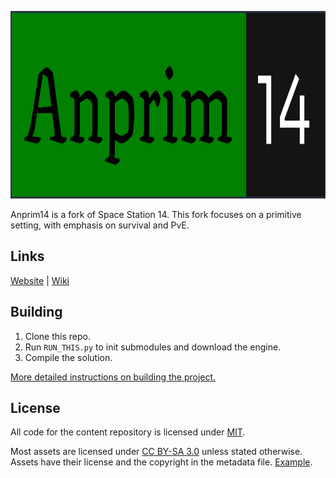 <p align="center"> <img alt="Space Station 14" width="880" height="300" src="https://github.com/HoofedEar/Anprim14/blob/85661d08cafdfe6661cdd06d6207e6396183976d/Resources/Textures/Logo/anprim-logo.png" /></p>



Anprim14 is a fork of Space Station 14. 
This fork focuses on a primitive setting, with emphasis on survival and PvE.

## Links

[Website](https://anprim14.io) | [Wiki](https://wiki.anprim14.io) 

## Building

1. Clone this repo.
2. Run `RUN_THIS.py` to init submodules and download the engine.
3. Compile the solution.

[More detailed instructions on building the project.](https://docs.spacestation14.io/getting-started/dev-setup)

## License

All code for the content repository is licensed under [MIT](https://github.com/space-wizards/space-station-14/blob/master/LICENSE.TXT).

Most assets are licensed under [CC BY-SA 3.0](https://creativecommons.org/licenses/by-sa/3.0/) unless stated otherwise. Assets have their license and the copyright in the metadata file. [Example](https://github.com/space-wizards/space-station-14/blob/master/Resources/Textures/Objects/Tools/crowbar.rsi/meta.json).
